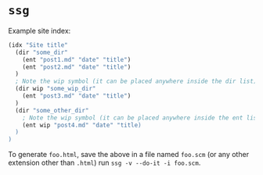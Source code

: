 # `ssg`

Example site index:

```scm
(idx "Site title"
  (dir "some_dir"
    (ent "post1.md" "date" "title")
    (ent "post2.md" "date" "title")
  )
  ; Note the wip symbol (it can be placed anywhere inside the dir list)
  (dir wip "some_wip_dir"
    (ent "post3.md" "date" "title")
  )
  (dir "some_other_dir"
    ; Note the wip symbol (it can be placed anywhere inside the ent list)
    (ent wip "post4.md" "date" "title)
  )
)
```


To generate `foo.html`, save the above in a file named `foo.scm` (or any other
extension other than `.html`) run `ssg -v --do-it -i foo.scm`.
